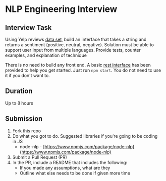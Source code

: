 # NLP Engineering Interview

## Interview Task

Using Yelp reviews [data set](https://www.yelp.com/dataset), build an interface that takes a string and returns a sentiment (positive, neutral, negative). Solution must be able to support user input from multiple languages. Provide tests, counter examples, and explanation of technique

There is no need to build any front end. A basic [rest interface](rest.js) has been provided to help you get started. Just run `npm start`. You do not need to use it if you don't want to.


## Duration

Up to 8 hours

## Submission
1.  Fork this repo
2.  Do what you got to do. Suggested libraries if you're going to be coding in JS
    -  node-nlp - [https://www.npmjs.com/package/node-nlp](https://www.npmjs.com/package/node-nlp)
4.  Submit a Pull Request (PR)
5.  In the PR, include a README that includes the following:
    -  If you made any assumptions, what are they
    - Outline what else needs to be done if given more time

